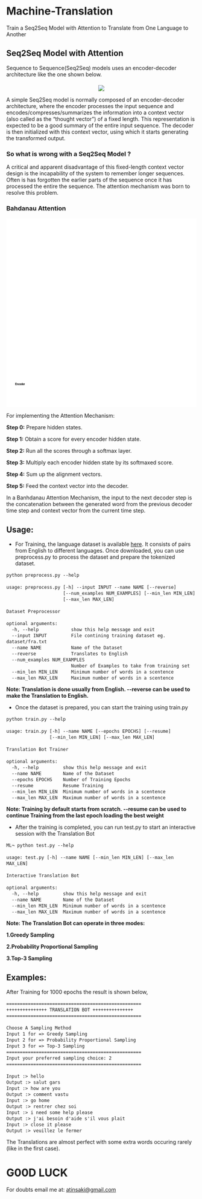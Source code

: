 # Machine-Translation
Train a Seq2Seq Model with Attention to Translate from One Language to Another

## Seq2Seq Model with Attention

Sequence to Sequence(Seq2Seq) models uses an encoder-decoder architecture like the one shown below.

<p align="center">
<img src="https://github.com/crypto-code/Machine-Translation/blob/master/assets/seq2seq.png" align="middle" />   </p>

A simple Seq2Seq model is normally composed of an encoder-decoder architecture, where the encoder processes the input sequence and encodes/compresses/summarizes the information into a context vector (also called as the “thought vector”) of a fixed length. This representation is expected to be a good summary of the entire input sequence. The decoder is then initialized with this context vector, using which it starts generating the transformed output.

### So what is wrong with a Seq2Seq Model ?

A critical and apparent disadvantage of this fixed-length context vector design is the incapability of the system to remember longer sequences. Often is has forgotten the earlier parts of the sequence once it has processed the entire the sequence. The attention mechanism was born to resolve this problem.

### Bahdanau Attention

<p align="center">
<img src="https://github.com/crypto-code/Machine-Translation/blob/master/assets/attention.gif" height="500" align="middle" />   </p>

For implementing the Attention Mechanism:

**Step 0:** Prepare hidden states.

**Step 1:** Obtain a score for every encoder hidden state.

**Step 2:** Run all the scores through a softmax layer.

**Step 3:** Multiply each encoder hidden state by its softmaxed score.

**Step 4:** Sum up the alignment vectors.

**Step 5:** Feed the context vector into the decoder.

In a Banhdanau Attention Mechanism, the input to the next decoder step is the concatenation between the generated word from the previous decoder time step and context vector from the current time step.

## Usage:

- For Training, the language dataset is available [here](http://www.manythings.org/anki/). It consists of pairs from English to different languages. Once downloaded, you can use preprocess.py to process the dataset and prepare the tokenized dataset.
```
python preprocess.py --help

usage: preprocess.py [-h] --input INPUT --name NAME [--reverse]
                     [--num_examples NUM_EXAMPLES] [--min_len MIN_LEN]
                     [--max_len MAX_LEN]

Dataset Preprocessor

optional arguments:
  -h, --help            show this help message and exit
  --input INPUT         File contining training dataset eg. dataset/fra.txt
  --name NAME           Name of the Dataset
  --reverse             Translates to English
  --num_examples NUM_EXAMPLES
                        Number of Examples to take from training set
  --min_len MIN_LEN     Minimum number of words in a scentence
  --max_len MAX_LEN     Maximum number of words in a scentence
```
**Note: Translation is done usually from English. --reverse can be used to make the Translation to English.**

- Once the dataset is prepared, you can start the training using train.py
```
python train.py --help

usage: train.py [-h] --name NAME [--epochs EPOCHS] [--resume]
                [--min_len MIN_LEN] [--max_len MAX_LEN]

Translation Bot Trainer

optional arguments:
  -h, --help         show this help message and exit
  --name NAME        Name of the Dataset
  --epochs EPOCHS    Number of Training Epochs
  --resume           Resume Training
  --min_len MIN_LEN  Minimum number of words in a scentence
  --max_len MAX_LEN  Maximum number of words in a scentence
```
**Note: Training by default starts from scratch. --resume can be used to continue Training from the last epoch loading the best weight**

- After the training is completed, you can run test.py to start an interactive session with the Translation Bot
```
ML¬ python test.py --help

usage: test.py [-h] --name NAME [--min_len MIN_LEN] [--max_len MAX_LEN]

Interactive Translation Bot

optional arguments:
  -h, --help         show this help message and exit
  --name NAME        Name of the Dataset
  --min_len MIN_LEN  Minimum number of words in a scentence
  --max_len MAX_LEN  Maximum number of words in a scentence
```
**Note: The Translation Bot can operate in three modes:**

**1.Greedy Sampling** 

**2.Probability Proportional Sampling** 

**3.Top-3 Sampling**

## Examples:

After Training for 1000 epochs the result is shown below,

```
==================================================
+++++++++++++++ TRANSLATION BOT +++++++++++++++
==================================================

Choose A Sampling Method
Input 1 for => Greedy Sampling
Input 2 for => Probability Proportional Sampling
Input 3 for => Top-3 Sampling
==================================================
Input your preferred sampling choice: 2
==================================================

Input :> hello 
Output :> salut gars
Input :> how are you
Output :> comment vastu
Input :> go home
Output :> rentrer chez soi
Input :> i need some help please
Output :> j'ai besoin d'aide s'il vous plait
Input :> close it please
Output :> veuillez le fermer
```
The Translations are almost perfect with some extra words occuring rarely (like in the first case).

# G00D LUCK

For doubts email me at:
atinsaki@gmail.com
